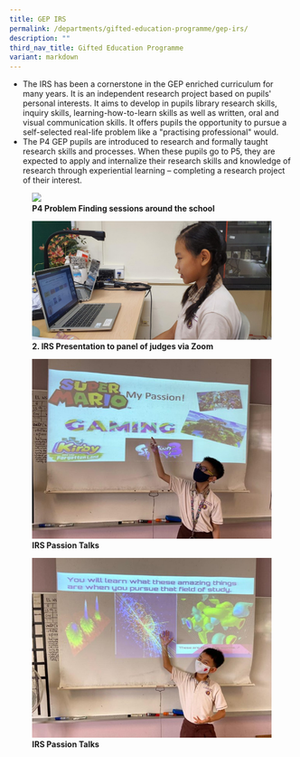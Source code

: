 ```yaml
---
title: GEP IRS
permalink: /departments/gifted-education-programme/gep-irs/
description: ""
third_nav_title: Gifted Education Programme
variant: markdown
---
```

*   The IRS has been a cornerstone in the GEP enriched curriculum for many years. It is an independent research project based on pupils' personal interests. It aims to develop in pupils library research skills, inquiry skills, learning-how-to-learn skills as well as written, oral and visual communication skills. It offers pupils the opportunity to pursue a self-selected real-life problem like a "practising professional" would.
*   The P4 GEP pupils are introduced to research and formally taught research skills and processes. When these pupils go to P5, they are expected to apply and internalize their research skills and knowledge of research through experiential learning – completing a research project of their interest.


<figure>
<img src="/images/%20p4%20problem%20finding%20sessions%20around%20the%20school.JPG">
<figcaption> <strong>P4 Problem Finding sessions around the school </strong> </figcaption>
</figure>

<figure>
<img src="/images/irs%20presentation%20to%20panel%20of%20judges%20via%20zoom.jpg">
<figcaption> <strong>2.	IRS Presentation to panel of judges via Zoom</strong> </figcaption>
</figure>

<figure>
<img src="/images/IRS%20Pic%203.jpg">
<figcaption> <strong>IRS Passion Talks</strong> </figcaption>
</figure>

<figure>
<img src="/images/IRS%20Pic%204.jpg">
<figcaption> <strong>IRS Passion Talks</strong> </figcaption>
</figure>